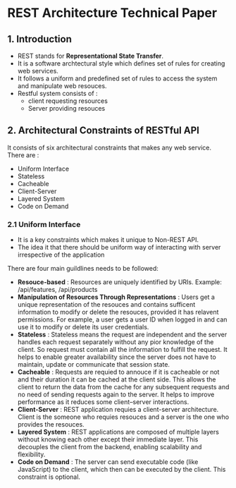 # REST Architecture Technical Paper
## 1. Introduction
- REST stands for **Representational State Transfer**.
- It is a software archtectural style which defines set of rules for creating web services.
- It follows a uniform and predefined set of rules to access the system and manipulate web resouces.
- Restful system consists of :
  - client requesting resources
  - Server providing resouces

## 2. Architectural Constraints of RESTful API
It consists of six architectural constraints that makes any web service. There are :
- Uniform Interface
- Stateless
- Cacheable
- Client-Server
- Layered System
- Code on Demand

### 2.1 Uniform Interface
- It is a key constraints which makes it unique to Non-REST API.
- The idea it that there should be uniform way of interacting with server irrespective of the application

There are four main guildlines needs to be followed:
- **Resouce-based** : Resources are uniquely identified by URIs. Example: /api/features, /api/products
- **Manipulation of Resources Through Representations** : Users get a unique representation of the resouces and contains sufficent information to modify or delete the resouces, provided it has relavent permissions. For example, a user gets a user ID when logged in and can use it to modify or delete its user credentials.
- **Stateless** : Stateless means the request are independent and the server handles each request separately without any pior knowledge of the client. So request must contain all the information to fulfill the request. It helps to enable greater availability since the server does not have to maintain, update or communicate that session state.
- **Cacheable** : Requests are requied to annouce if it is cacheable or not and their duration it can be cached at the client side. This allows the client to return the data from the cache for any subsequent requests and no need of sending requests again to the server. It helps to improve performance as it reduces some client–server interactions.
- **Client-Server** : REST application requies a client-server architecture. Client is the someone who requies resouces and a server is the one who provides the resouces.
- **Layered System** : REST applications are composed of multiple layers without knowing each other except their immediate layer. This decouples the client from the backend, enabling scalability and flexibility.
- **Code on Demand** : The server can send executable code (like JavaScript) to the client, which then can be executed by the client. This constraint is optional.
